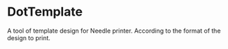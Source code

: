 DotTemplate
===========

A tool of template design for Needle printer. According to the format of the design to print.
